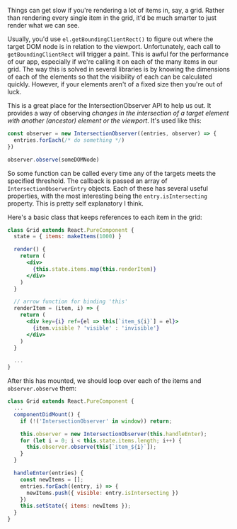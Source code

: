 Things can get slow if you're rendering a lot of items in, say, a grid. Rather than rendering every single item in the grid, it'd be much smarter to just render what we can see.

Usually, you'd use `el.getBoundingClientRect()` to figure out where the target DOM node is in relation to the viewport. Unfortunately, each call to `getBoundingClientRect` will trigger a paint. This is awful for the performance of our app, especially if we're calling it on each of the many items in our grid. The way this is solved in several libraries is by knowing the dimensions of each of the elements so that the visibility of each can be calculated quickly. However, if your elements aren't of a fixed size then you're out of luck.

This is a great place for the IntersectionObserver API to help us out. It provides a way of observing _changes in the intersection of a target element with another (ancestor) element or the viewport_. It's used like this:

```jsx
const observer = new IntersectionObserver((entries, observer) => {
  entries.forEach(/* do something */)
})

observer.observe(someDOMNode)
```

So some function can be called every time any of the targets meets the specified threshold. The callback is passed an array of `IntersectionObserverEntry` objects. Each of these has several useful properties, with the most interesting being the `entry.isIntersecting` property. This is pretty self explanatory I think.

Here's a basic class that keeps references to each item in the grid:

```jsx
class Grid extends React.PureComponent {
  state = { items: makeItems(1000) }

  render() {
    return (
      <div>
        {this.state.items.map(this.renderItem)}
      </div>
    )
  }

  // arrow function for binding 'this'
  renderItem = (item, i) => {
    return (
      <div key={i} ref={el => this[`item_${i}`] = el}>
        {item.visible ? 'visible' : 'invisible'}
      </div>
    )
  }

  ...
} 
```

After this has mounted, we should loop over each of the items and `observer.observe` them:

```jsx
class Grid extends React.PureComponent {
  ...
  componentDidMount() {
    if (!('IntersectionObserver' in window)) return;

    this.observer = new IntersectionObserver(this.handleEnter);
    for (let i = 0; i < this.state.items.length; i++) {
      this.observer.observe(this[`item_${i}`]);
    }
  }

  handleEnter(entries) {
    const newItems = [];
    entries.forEach((entry, i) => {
      newItems.push({ visible: entry.isIntersecting })
    })
    this.setState({ items: newItems });
  }
}
```
